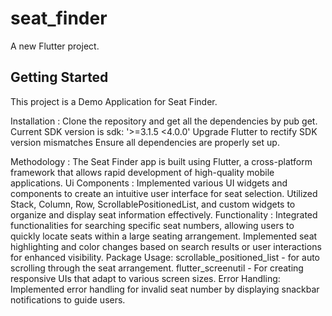 # seat_finder

A new Flutter project.

## Getting Started

This project is a Demo Application for Seat Finder.

Installation : Clone the repository and get all the dependencies by pub get.
               Current SDK version  is sdk: '>=3.1.5 <4.0.0' 
               Upgrade Flutter to rectify SDK version mismatches
               Ensure all dependencies are properly set up.
                

Methodology : The Seat Finder app is built using Flutter, a cross-platform framework that allows rapid development of high-quality mobile applications.
             Ui Components :
                            Implemented various UI widgets and components to create an intuitive user interface for seat selection.
                            Utilized Stack, Column, Row, ScrollablePositionedList, and custom widgets to organize and display seat information effectively.
             Functionality :
                            Integrated functionalities for searching specific seat numbers, allowing users to quickly locate seats within a large seating arrangement.
                            Implemented seat highlighting and color changes based on search results or user interactions for enhanced visibility.
             Package Usage:
                            scrollable_positioned_list - for auto scrolling through the seat arrangement.
                            flutter_screenutil - For creating responsive UIs that adapt to various screen sizes.
             Error Handling:
                            Implemented error handling for invalid seat number by displaying snackbar notifications to guide users.